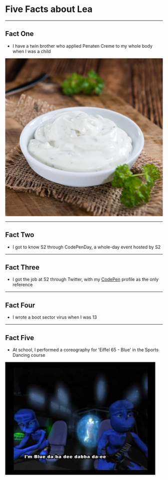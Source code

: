 # Five Facts about Lea

-----------------------------------------------
## Fact One

* I have a twin brother who applied Penaten Creme to my whole body when I was a child

![Cream](assets/cream.jpg)

-----------------------------------------------
## Fact Two

* I got to know S2 through CodePenDay, a whole-day event hosted by S2

-----------------------------------------------
## Fact Three

* I got the job at S2 through Twitter, with my [CodePen](https://codepen.io/terabaud/) profile as the only reference

-----------------------------------------------
## Fact Four

* I wrote a boot sector virus when I was 13

-----------------------------------------------
## Fact Five

* At school, I performed a coreography for 'Eiffel 65 - Blue' in the Sports Dancing course

![Eiffel 65 - Blue](assets/blue.jpg)